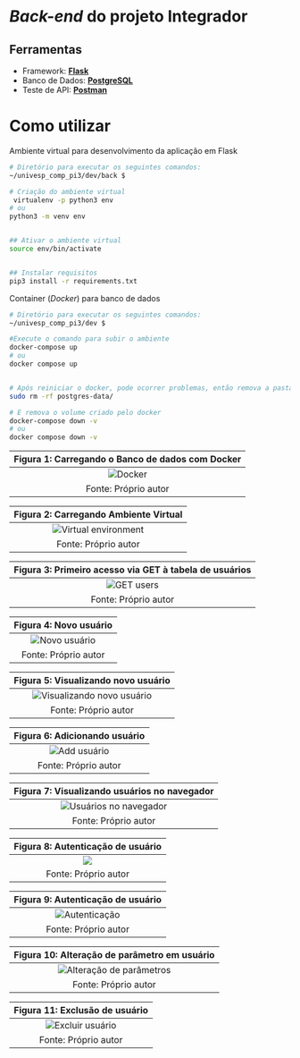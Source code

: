 # *Back-end* do projeto Integrador

## Ferramentas
* Framework: [**Flask**](https://flask.palletsprojects.com/en/2.2.x/)
* Banco de Dados: [**PostgreSQL**](https://www.postgresql.org/)
* Teste de API: [**Postman**](https://www.postman.com/)


# Como utilizar

Ambiente virtual para desenvolvimento da aplicação em Flask
```bash
# Diretório para executar os seguintes comandos:
~/univesp_comp_pi3/dev/back $

# Criação do ambiente virtual
 virtualenv -p python3 env
# ou
python3 -m venv env


## Ativar o ambiente virtual 
source env/bin/activate


## Instalar requisitos 
pip3 install -r requirements.txt
```


Container (*Docker*) para banco de dados

```bash
# Diretório para executar os seguintes comandos:
~/univesp_comp_pi3/dev $

#Execute o comando para subir o ambiente
docker-compose up
# ou 
docker compose up


# Após reiniciar o docker, pode ocorrer problemas, então remova a pasta
sudo rm -rf postgres-data/

# E remova o volume criado pelo docker
docker-compose down -v
# ou
docker compose down -v

```

| Figura 1: Carregando o Banco de dados com Docker|
|:-----:|
|![Docker](https://github.com/JoseWRPereira/univesp_comp_pi3/blob/4cdd3d0991841dc3b6a194a156f83b62c5ac0caf/dev/back/img/gif/01-docker_compose_up.gif)|
| Fonte: Próprio autor |


| Figura 2: Carregando Ambiente Virtual|
|:-------------------:|
|![Virtual environment](https://github.com/JoseWRPereira/univesp_comp_pi3/blob/e3721e16acf4d2e239296fff14a410635fac69ab/dev/back/img/gif/02-source_env_bin_activate.gif)|
|Fonte: Próprio autor |


| Figura 3: Primeiro acesso via GET à tabela de usuários |
|:-------------------:|
|![GET users](https://github.com/JoseWRPereira/univesp_comp_pi3/blob/e3721e16acf4d2e239296fff14a410635fac69ab/dev/back/img/gif/10-get_users.gif)|
|Fonte: Próprio autor |



| Figura 4: Novo usuário |
|:-------------------:|
|![Novo usuário](https://github.com/JoseWRPereira/univesp_comp_pi3/blob/e3721e16acf4d2e239296fff14a410635fac69ab/dev/back/img/gif/11-post_newuser.gif)|
|Fonte: Próprio autor |


| Figura 5: Visualizando novo usuário |
|:-------------------:|
|![Visualizando novo usuário](https://github.com/JoseWRPereira/univesp_comp_pi3/blob/e3721e16acf4d2e239296fff14a410635fac69ab/dev/back/img/gif/12-newuser_1.gif)|
|Fonte: Próprio autor |



| Figura 6: Adicionando usuário |
|:-------------------:|
|![Add usuário](https://github.com/JoseWRPereira/univesp_comp_pi3/blob/e3721e16acf4d2e239296fff14a410635fac69ab/dev/back/img/gif/13-newuser2.gif)|
|Fonte: Próprio autor |



| Figura 7: Visualizando usuários no navegador |
|:-------------------:|
|![Usuários no navegador](https://github.com/JoseWRPereira/univesp_comp_pi3/blob/e3721e16acf4d2e239296fff14a410635fac69ab/dev/back/img/gif/14-navegador.gif)|
|Fonte: Próprio autor |



| Figura 8: Autenticação de usuário|
|:-------------------:|
|![](https://github.com/JoseWRPereira/univesp_comp_pi3/blob/e3721e16acf4d2e239296fff14a410635fac69ab/dev/back/img/gif/15-get_user_publicid.gif)|
|Fonte: Próprio autor |


| Figura 9: Autenticação de usuário |
|:-------------------:|
|![Autenticação](https://github.com/JoseWRPereira/univesp_comp_pi3/blob/59433cd11424a42521ad35f8886a8951241da72b/dev/back/img/gif/16_autenticacao.gif)|
|Fonte: Próprio autor |

| Figura 10: Alteração de parâmetro em usuário |
|:-------------------:|
|![Alteração de parâmetros](https://github.com/JoseWRPereira/univesp_comp_pi3/blob/59433cd11424a42521ad35f8886a8951241da72b/dev/back/img/gif/17_alteracao.gif)|
|Fonte: Próprio autor |

| Figura 11: Exclusão de usuário |
|:-------------------:|
|![Excluir usuário](https://github.com/JoseWRPereira/univesp_comp_pi3/blob/59433cd11424a42521ad35f8886a8951241da72b/dev/back/img/gif/18_exclusao.gif)|
|Fonte: Próprio autor |